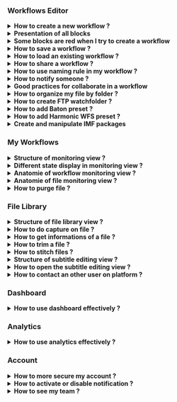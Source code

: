 ### Workflows Editor

<details>
  <summary><b>How to create a new workflow ?</b></summary>
  

  Click on `Workflow Editor` view.
 ![Workflow editor](images/workflow-editor-header.png)

</br>
</br>

Click on `+` button.
  ![Plus button](images/workflow-editor-plus.png)
  Add some blocks and end your workflow with a `Delivery` block.
  

</br>
</br>

Select the tool to use for each block (including ingest).

  ![Select tool](images/workflow-select-tool.png)


</br>
</br>

Fill all red field in each block.
  ![Fill block](images/workflow-fill-block.png)


</br>
</br>

Select some files to send on `Ingest block`.
  ![Ingest](images/workflow-ingest-files.png)


</br>
</br>

Click on `Execute workflow`.

  ![Execute](images/workflow-execute.png)
  
</details>

<details>
  <summary><b>Presentation of all blocks</b></summary>

**Ingest :** Allows to upload files to Eolementhe.

- ***Standard :***  upload file with HTTPS protocol.
- ***Standard Object Storage :*** upload file from OVH, AZURE or AMAZON. 
- ***Server File :*** use file already present on the platform.
- ***Premium :*** upload file with Signiant App.
- ***Premium Object Storage :*** upload file with Signiant App from OVH, AZURE or AMAZON.
- ***Internet :*** upload file by URL internet video.
- ***FTP :*** upload file with FTP protocol.
- ***Aspera :*** upload file with Aspera specific protocol.
- ***Live stream :*** upload file from live stream flux.
- ***Twitter :*** upload file from twitter publication.
- ***Dropbox :*** upload file from DropBox account.

**Delivery :** Deliver the generated files (and sources if option added) of the workflow. 

- ***Manual :*** deliver file on Eolementhe platform.
- ***Object Storage :*** deliver file on OVH, AZURE or AMAZON.
- ***Mediashuttle :*** deliver file on mediashuttle portal.
- ***FTP export :*** deliver file on FTP instance.
- ***Youtube :*** deliver file on youtube account.
- ***Aspera connect :*** deliver file with Aspera protocol.
- ***Twitter :***  deliver file on twitter account.
- ***Dropbox :***  deliver file on dropbox account.


**Quality control :** Generates a quality control report in accordance with the preset entered. 

- ***Baton :*** Generate a quality control with Baton.
- ***Photon :*** Generate a quality control for package IMF.
- ***Mediainfo :*** Generate file with informations of media.


**Transcoding :** Generate a new media file in accordance with the preset entered.

- ***Harmonic WFS :*** Transcode file according to your Harmonic WFS workflows/presets.
- ***File360 :*** Transcode file on File360 service.
- ***RewrappAS10 :*** Rewrapp .mxf file with AS10 complient metadata.
- ***ffmpeg :*** Transcode file with ffmpeg.
- ***Titan File :*** Transcode file with Titan File.
- ***Cambria :*** Transcode file with Cambria.


**Loudness :** Generates or corrects errors in the soundtracks of the media file.

- ***Minnetonka ATS :***  Check and fix loudness with Minnetonka.
- ***ffmpeg :*** Check and fix loudness with ffmpeg.


**Metadata :** Add or read metadatas to a media in accordance with the presets.

- ***Metadata :*** Add metadatas according to your preset.
- ***Auto retrieve :*** Retrieves metadatas from media files and generate file with metadatas.


**Pause :** Create a pause in the execution of tasks in the workflow.

**IMF :** Generate an IMF packages with `.mxf` file.

**Subtitle :** Generates, converts or writes subtitles on a media file.

- ***Convert :*** Convert subtitle files to another subtitle file format.
- ***Burn :*** Allows to integrate the subtitle file into a media file. 
- ***Translation Google :*** Generates subtitles with Google translation. 
- ***Translation Microsoft :*** Generates subtitles with Microsoft translation. 
- ***Translation Deepl :***  Generates subtitles with Deepl translation. 
- ***Speech to text :*** Allows to create subtitles using the soundtrack of a media file with Autosub.
- ***Speechmatics :*** Allows you to create subtitles using the soundtrack of a media file with Speechmatic.
- ***VideoIndexer :*** Allows you to create subtitles using the soundtrack of a media file with videoIndexer.

**Antivirus :** Detects the presence of viruses in media files. 

- ***Clamav :*** Generate report with Clamav.


**Trim :** Allow to cut a media to the time codes specified by the user. 

**Expand :** Allow to modify the workflow with parallel or conditions.

- ***Parallel :*** Allow the user to create parallel branches to perform tasks simultaneously. 
- ***Conditional :*** Allows the user to create conditions on different branches for doesn't perform the same work according to the result of the previous block. 


**AI :** Allows to use artificial intelligence to detect faces, tags etc ...

- ***Videobox :*** Detects faces, nudity images and tags with Videobox.
- ***VideoIndexer :  Detects faces with VideoIndexer.

</details>



<details>
  <summary><b>Some blocks are red when I try to create a workflow</b></summary>
  

  If you see red blocks like the following screenshot, this means that you don't have right to use these blocks.

  Check your contract to see if the dates and tools should be available.

  Contact an administrator at `support@videomenthe.fr` if the blocks should be available.

  ![Workflow red blocks](images/workflow-red-blocks.png)

</details>

<details>
  <summary><b>How to save a workflow ?</b></summary>
  

  Build or load a workflow.

  Click on `save` to save modifications on an existing workflow

  ![Save](images/workflow-save.png)

  Click on `save as` to save as a new workflow. You will be asked to enter a name for this workflow.

  ![Save as](images/workflow-save-as.png)
</details>

<details>
  <summary><b>How to load an existing workflow ?</b></summary>
  

  Click on `Select a workflow`.

  ![Select a workflow](images/workflow-select.png)

  Select the workflow you want to load.
</details>

<details>
  <summary><b>How to share a workflow ?</b></summary>
  
Sharing a workflow means that the users to whom you have shared your workflow will be able to load and use your workflow. But will not be able to modify it.

Load an existing workflow and click on `Share`.

![workflow-share](images/workflow-share.png)

In the modal you can share the workflow. And see the list of users to whom the workflow is shared.

![workflow-share-modal](images/workflow-share-modal.png)

View when you share your workflow. 

![workflow-share-with-other](images/workflow-share-with-other.png)

View when a workflow is shared with you. 

![workflows-share-with-me](images/workflows-share-with-me.png)
</details>


<details>
  <summary><b>How to use naming rule in my workflow ?</b></summary>
  
Click on  `Naming rule`.

![dropdown-manage-naming-rule](images/dropdown-manage-naming-rule.png)


Here you can add naming rules with your custom format. Enter the name of your rule and then you can write the format of naming you want for your files.

Here example of naming rule :

![workflow-namingrule](images/workflow-namingrule.png)

For adding variable in your name like `Days`, `Months`, `File Name` you just have to click on it.

After adding  naming rule, on each block appear this : 

![workflow-naming-rule](images/workflow-naming-rule.png)

So select your naming rule and this will be applied to all output files of the block. 

</details>

<details>
  <summary><b>How to notify someone ?</b></summary>
  

You can notify the status of your workflow to other users with the recipient email feature. 

Recipient email appear in Pause and Delivery block. 

![workflow-recipient-email](images/workflow-recipient-email.png)

The  recipient email allows users added to had the same follow-up as the owner of the workflows (monitoring, notifications ...). 

Your own email adress is automatically add in recipient email list.

 You can search all users on platform and if user doesn't exist you can add it by writing his email address in the search bar and pressing enter. And you can supress an existing email from list by clicking in the red trash button.


</details>

<details>
  <summary><b>Good practices for collaborate in a workflow</b></summary>

If you want to create collaborative workflows. Some good practices must be respected.

The easiest way is to use the pause block. At each pause all users in email recipient will have access to the file generated from the previous block. 

Thus all user in recipient will receive an email giving them access to the file generated from the previous block. In addition, they will see the workflow in the monitoring view and edit the file in library file. They will also be able to continue or stop the workflow in monitoring view. 

Let's take a simple example: 

A user starts a translation workflow. However, several translators must access the file in order to be able to correct it. We create the following workflow: 

![workflow-collaborative-subtitle](images/workflow-collaborative-subtitle.png)

Once the workflow is paused. Users in recipient email of the pause block receive the file from previous block (here a speech to text block). So they will just have to correct the subtitles file `.srt`. Once the corrections have been made, one of the users will simply have to continue the pause and the workflow will resume its execution with the corrected subtitle file.

</details>

<details>
  <summary><b>How to organize my file by folder ?</b></summary>

In the `ingest` and `delivery` block you can see a `Destination folder` field that allows you to organize these files with folders.

The `Destination folder` field of the Ingest block allows you to redirect all source files to the folder tree you specified. 

The `Destination folder` field of the Delivery block allows you to redirect all generated files to the folder tree you specified. 

If you leave the fields empty as below: 

![workflow-editor-ingest-delivery-destination-empty](images/workflow-editor-ingest-delivery-destination-empty.png)

All your source and generated files will be sent to the root of your file server eolementhe.

![workflow-editor-ingest-delivery-destination-empty-result](images/workflow-editor-ingest-delivery-destination-empty-result.png)

If you specify the field `Destination folder` you will be able to classify your files simply. 

Example : 

![workflow-editor-ingest-destination-complete](images/workflow-editor-ingest-destination-complete.png)

Here we redirect all the source files to the `eole` folder, which is in the `test` folder. And we redirect all the generated files to the `loudness` folder which is in the `test` folder.

Result in the `File Library`: 

![workflow-editor-ingest-delivery-destination-complete-result](images/workflow-editor-ingest-delivery-destination-complete-result.png)

</details>

<details>
  <summary><b>How to create FTP watchfolder ?</b></summary>

An FTP WatchFolder allows you to specify a folder on an external FTP server. When adding files to this folder all the files added will be taken as source files and launched by eolementhe in a workflow of your choice. 

First you will need to add your FTP server. For that nothing simpler put the `FTP`or `FTP export` option in the ingest or delivery of your workflow.  

Click on `Add Server`

![workflow-ftp-watch-folder-2](images/workflow-ftp-watch-folder-2.png)

Fill in the data relating to your FTP server and click on `Submit`.

![workflow-ftp-watch-folder-3](images/workflow-ftp-watch-folder-3.png)

Now go to the dropdown menu at the top right of eolementhe and click on `FTP Watch Folder`.

![workflow-ftp-watch-folder-1](images/workflow-ftp-watch-folder-1.png)

Select the FTP container you just entered just before. Select the folder that will be watched. Select the folder that will be watched. And click on `Submit`.

![workflow-ftp-watch-folder-5](images/workflow-ftp-watch-folder-5.png)

You should arrive on this page which lists all your Watchfolder folders that you have entered. This is also where you can delete FTP watchfolder by clicking on the red icon.

![workflow-ftp-watch-folder-6](images/workflow-ftp-watch-folder-6.png)

</details>

<details>
  <summary><b>How to add Baton preset ?</b></summary>

First add a `Quality Control` block to your workflow. 

Baton with preset allow quality control according to your requirements. If your test plan list is empty.
You can add a test plan by click on  `Add a test plan`.

![workflow-baton-add-preset-1](images/workflow-baton-add-preset-1.png)

Clicking again on `Add a test plan` and load your test plan. 

![workflow-baton-add-preset-2](images/workflow-baton-add-preset-2.png)

When your test plan is added click on `upload` to load your test plan on your profile. 


![workflow-baton-add-preset-3](images/workflow-baton-add-preset-3.png)

Once uploaded your test plan will be displayed in the list like this (here we add test plan named `aaaaaa`). You can delete or download your test plan from here.

![workflow-baton-add-preset-4](images/workflow-baton-add-preset-4.png)

Return to your workflow and select the added test plan. 

![workflow-baton-add-preset-5](images/workflow-baton-add-preset-5.png)

</details>

<details>
  <summary><b>How to add Harmonic WFS preset ?</b></summary>

First add a `Transcoding`  block to your workflow. 

Harmonic WFS preset allow transcode according to your requirements. If your preset list is empty.
You can add a preset by click on  `Add Presets`.

![workflow-harmonic-add-preset-1](images/workflow-harmonic-add-preset-1.png)

Clicking on `Add Workflow` for add your workflow preset. 
![workflow-harmonic-add-preset-2](images/workflow-harmonic-add-preset-2.png)

When your workflow preset is added click  on `upload` to load.

![workflow-harmonic-add-preset-3](images/workflow-harmonic-add-preset-3.png)

Now add all presets used by your preset workflow and click `upload` again to load your preset on your profile. 

![workflow-harmonic-add-preset-4](images/workflow-harmonic-add-preset-4.png)

Once uploaded your preset will be displayed in the list like this (here we add preset named `EOLE_2`). You can delete or download your test plan from here.

![workflow-harmonic-add-preset-5](images/workflow-harmonic-add-preset-5.png)

Return to your workflow and select the added preset. 

![workflow-harmonic-add-preset-6](images/workflow-harmonic-add-preset-6.png)

</details>

<details>
  <summary><b>Create and manipulate IMF packages</b></summary>

Create a workflow with an IMF package block and with your `.mxf` file in Ingest as below.

![workflow-imf-1](images/workflow-imf-1.png)

When your workflow was executed go to the `File library`. You should have a folder with all of your MFI packages as below :

![workflow-imf-2](images/workflow-imf-2.png)

Click on the label `IMF` in `File library` :

![workflow-IMF-button](images/workflow-IMF-button.png)

This should open a window like the one below.

![workflow-imf-3](images/workflow-imf-3.png)

Eolementhe create a default video. But you can still create your own video with the settings you want with the list of all video files and all audio files. 

![workflow-imf-4](images/workflow-imf-4.png)

Once your media version have been created, you can click on the envelope icon as below : 

![workflow-imf-6](images/workflow-imf-6.png)

You will be redirected to a workflow with `Cambria` transcoding ready to generate your file.

![workflow-imf-7](images/workflow-imf-7.png)

</details>

### My Workflows

<details>
  <summary><b>Structure of monitoring view ?</b></summary>

  Click on `My Workflows` view.
  
  ![workflow-monitoring](images/workflow-monitoring.png)

The `My Workflows` view allow the user to monitor all the workflows you have started. 

![workflow-monitoring-view](images/workflow-monitoring-view.png)

The different buttons allows you to change the monitoring view. 

A button allow you to switch from the `My Workflow` view to the `My File` view. 

![workflow-monitoring-view-button-file](images/workflow-monitoring-view-button-file.png)

And the other button allow you to switch from the `Standard` view which corresponds to all workflows and files sent by the normal ingest. And the `Premium` view that will show all the workflows and files sent by the premium ingest post (Premium mode use Signiant).

![workflow-monitoring-view-button-premium](images/workflow-monitoring-view-button-premium.png)

You can also filter your workflow list by dates, file name, file status, etc... Thanks to the two search bars. 

![workflow-monitoring-search-bar](images/workflow-monitoring-search-bar.png)

</details>

<details>
  <summary><b>Different state display in monitoring view ?</b></summary>

Whether in the file or workflow motoring the steps are categorized by color codes corresponding to states.

Here is an exhaustive list of the different possible statuses. 

![workflow-monitoring-running-task](images/workflow-monitoring-running-task.png)

**Running :** the task is in execution and processing please wait for the end. 

![workflow-monitoring-refused-task](images/workflow-monitoring-refused-task.png)

**Refused :** the task was refused by the platform due to an unforeseen event or insufficient rights. 

![workflow-monitoring-pause-task](images/workflow-monitoring-pause-task.png)

**Paused :** the workflow include a Pause block so when the pause block is encountered, platform wait for the user to validate or refused the pause to continue. 

![workflow-monitoring-partial-task](images/workflow-monitoring-partial-task.png)

**Partial :** workflow are about executing and delivering correctly. But some tasks or files have not been executed correctly and are in error.
 
![workflow-monitoring-completed-task](images/workflow-monitoring-completed-task.png)

**Completed :** workflow are about executing and delivering correctly. All tasks or files in the workflow were executed correctly. 


</details>

<details>
  <summary><b>Anatomie of workflow monitoring view ?</b> </summary>

First unfold the details of your workflow by clicking on its name in the list. 

![workflow-monitoring-unfold-workflow](images/workflow-monitoring-unfold-workflow.png)

Then we will be able to see two sub-menus. Two different zones. The first monitoring zone of workflow and the second is the file zone.<br>
As in the first step, unfold the two submenus.

![workflow-monitoring-view-zone](images/workflow-monitoring-view-zone.png)

Now you have the complete workflow monitoring view you can have details of the progress of each tasks of your workflow executed. 

![workflow-monitoring-complete-view](images/workflow-monitoring-complete-view.png)

The name of the workflow used in list had specific format like : Name of workflow with the start date of the workflow and the total size of all source files and generated by the workflow. 

![workflow-monitoring-workflow-title](images/workflow-monitoring-workflow-title.png)


At top of the workflow zone we can see the title of file ingest. Below that show the progress and status of each task in your workflow, with the task information and the files generated by each task. 

![workflow-monitoring-workflow-zone](images/workflow-monitoring-workflow-zone.png)

The file zone. This area contains all the files in the workflow (sources files and generated files). It is also in this area that you will find the deletion information for the different files in your workflow. 

![workflow-monitoring-file-zone](images/workflow-monitoring-file-zone.png)
</details>



<details>
  <summary><b>Anatomie of file monitoring view ?</b></summary>
  
  Click on `My files` button.

![workflow-monitoring-view-button-file-selected](images/workflow-monitoring-view-button-file-selected.png)


In the file monitoring view you can have details of the progress of each task on source file.

![workflow-monitoring-file-file-zone](images/workflow-monitoring-file-file-zone.png)
  
At top of the file zone we can see the title of source file. Below that show the progress and status of each task in your source file, with the task information and the files generated by each task. 

</details>

<details>
  <summary><b>How to purge file ?</b></summary>

As specified in the monitoring workflows, the files have a deletion deadline. Each file created is kept on the platform for 5 days before it is automatically deleted. 

![workflow-monitoring-workflow-purge-deadline](images/workflow-monitoring-workflow-purge-deadline.png)

In addition, many options in workflow monitoring allow you to delete files related to a workflow. 

**Purge all files** that purge all sources and generates files of your workflow.<br>
**Purge source only** that purge all sources files of your workflow. <br>
**Purge generated only** that purge all generates files of your workflow.<br>
**Delete workflow** that removes all traces of the workflow on the platform (that delete : sources files, generates files and your workflow in monitoring view).

If you want to delete a specific file you can click on the trash icon of your target file in `My workflow` : 

![workflow-monitoring-delete-specific](images/workflow-monitoring-delete-specific.png)

</details>

### File Library

<details>
  <summary><b>Structure of file library view ?</b></summary>

  Click on `File Library` menu.

![Library](images/library-menu.png)

In the `File Library` view we have on the left all the files related to our account. To open a file in the library, simply click on the file in this section.
![library-view-file-tree](images/library-view-file-tree.png)    
You can search for a specific file or folder using the search bar. 

This icon gives the information of the file: 

![library-icon-info](images/library-icon-info.png)

This icon allows a quick view of the file: 

![library-icon-preview](images/library-icon-preview.png)

The source files are visible with the icon: 

![library-icon-source-file](images/library-icon-source-file.png)

Shared files are visible with the icon: 

![library-icon-share](images/library-icon-share.png)

You can select several files by checking them.

![library-view-file-tree-selected](images/library-view-file-tree-selected.png)
The selections allow you to perform additional actions. 
First, you can delete the selected files. 

![library-button-deleted](images/library-button-deleted.png)

You can also send the files to another folder. 

![library-button-move](images/library-button-move.png)

And finally you can directly start a workflow with the selected files. 

![library-button-launch](images/library-button-launch.png)


<hr>

Now open a file by a double click on this name, it opens on the right side of the library like this: 

![library-file-preview](images/library-file-preview.png)

You can see the file title followed by the number of days remaining before the automatic purge. 

![library-view-file-title](images/library-view-file-title.png)

Then just below it there are two icons. The first one is used to download the file. And the other one is used to delete the file.

![library-view-file-icons](images/library-view-file-icons.png)

We also have labels corresponding to the workflow that was launched on the file. By clicking on this label the platform will redirect you to the workflow monitoring on the clicked workflow. 

![library-view-file-workflow](images/library-view-file-workflow.png)

If you find that the preview video of the File library is too small to work comfortably you can click on the icon below to enlarge the view :

 ![library-view-file-fullscreen](images/library-view-file-fullscreen.png)


A small keyboard icon is above the video player. When you hover your mouse over it, you will see the keyboard shortcuts of the player. 

![library-view-shortcut](images/library-view-shortcut.png)

Below the video player, there are the normal control buttons: `Back, Pause, Forward and take a screenshot`.

![library-view-button-player](images/library-view-button-player.png)

Below the video player, it also has a video playback speed control bar. 

![library-view-button-playbackspeed](images/library-view-button-playbackspeed.png)

On the left of the video player we have a space reserved for screenshots, information and video cutting : 

`Captures view` list and manage all the screenshots taken on this file. 
![library-view-panel-capture](images/library-view-panel-capture.png)


`Information view` lists all available information about the media file. And it also allows you to add metadatas or export them. 
![libray-view-panel-informations](images/libray-view-panel-informations.png)

`Trim view`  trim certain parts of this media file. 
![library-view-panel-trim](images/library-view-panel-trim.png)

</details>

<details>
  <summary><b>How to do capture on file ?</b></summary>
  
Launch your video player. When you want to hang a capture press: 

![library-view-capture-button](images/library-view-capture-button.png)

In the tab `Captures`, the captures linked to the file are displayed on the left of your player. Here you can directly comment them thanks to the field : 

![library-view-capture-view](images/library-view-capture-view.png)

You can bring your video player to the frame of your capture click by simply clicking on the timecode below the image.

 ![library-view-capture-timecode](images/library-view-capture-timecode.png)

You can delete a capture by clicking on the icon: 

![library-view-capture-supress](images/library-view-capture-supress.png)

Finally you can export all your captures in `pdf` or `csv` format with the following two buttons :

![library-view-capture-export](images/library-view-capture-export.png)

</details>

<details>
  <summary><b>How to get informations of a file ?</b></summary>
  
In the tab `Information` you can have the complete list of information about the file.  

  ![library-view-information-complete](images/library-view-information-complete.png)
  

We also have access to the metadatas of the file (if there are any) : 

![library-view-information-metadata-list](images/library-view-information-metadata-list.png)


We can also export the information in `.pdf` format or add metadatas to the file using these buttons: 

![library-view-information-button-export-add](images/library-view-information-button-export-add.png)


</details>

<details>
  <summary><b>How to trim a file ?</b></summary>


In the `Trim` tab you can extract a part of the media file. 
For that nothing simpler than two timecodes that delimit the trim of your video. 

![library-view-trim-1](images/library-view-trim-1.png)

The timescode input fields are automatically set to the timecode of your video being played back. Then click on `Trim`. 

![library-view-trim-2](images/library-view-trim-2.png)

Wait a little while : 

![library-view-trim-3](images/library-view-trim-3.png)

Your file was created and named in the format `BaseName_trim_trim_timecode1_timecode2` in your file Library.

![library-view-trim-4](images/library-view-trim-4.png)

</details>

<details>
  <summary><b>How to stitch files ?</b></summary>
  
In `File Library`, select several only files with the same extension by checking them.

![library-stitch-preview](images/library-stitch-preview.png)

Option appears `Stitch files`. That stitch all selected file.

![library-button-stitch](images/library-button-stitch.png)

Stitch option had a specific interface for stitch our selected file.
![library-stitch-1](images/library-stitch-1.png)

First select the file to put first by clicking on the icon: 

![library-button-stitch-add](images/library-button-stitch-add.png)

A view of your output file is displayed. Here you can see the name of the output file. And we can see the timeline of our output file with our first file added. 

![library-stitch-2](images/library-stitch-2.png)

Now let's add the second file. We can see on the timeline the white separation that marks the separation of our two files added.

![library-stitch-3](images/library-stitch-3.png)

You can reset your timeline by clicking on : 

![library-button-stitch-restart](images/library-button-stitch-restart.png)

Or create the file by clicking on: 

![library-stitch-final-button](images/library-stitch-final-button.png)

</details>


<details>
  <summary><b>Structure of subtitle editing view ?</b></summary>
 
  Click on `File Library` menu.

  ![Library](images/library-menu.png)

 Click on an `SRT` file.

![library-view-structure-1](images/library-view-structure-1.png)

If your view library does not include timecodes and other informations as above, you are in simplified view. You will just have to click on the button like below for complete view : 

![library-view-subtitle](images/library-view-subtitle.png)

The current subtitle is displayed as follows.

![library-view-structure-2](images/library-view-structure-2.png)

If you click on the character limits a modal opens allowing you to change the limits for all the file.

![library-view-structure-3](images/library-view-structure-3.png)

If you change the limit and some captions have more words per second than your limit they will appear in red like this : 
![library-view-structure-11](images/library-view-structure-11.png)

If you want to put your media player on a particular caption, just click on the subtitles caption timecode surrounded in red below :

![library-view-structure-4](images/library-view-structure-4.png)

If you want to change the timecodes you just have to click on the icon (surrounded in red below) next to the timecode to change it.

![library-view-structure-5](images/library-view-structure-5.png)

By clicking on icons bellow you could advance or reverse your capture by 100 miliseconds. 

![library-view-structure-6](images/library-view-structure-6.png)

You can delete a subtitles caption by clicking on the icon surrounded in red below.

![library-view-structure-7](images/library-view-structure-7.png)

You can add a caption by clicking on the icon surrounded in red below (the subtitles captions are added underneath)

![library-view-structure-8](images/library-view-structure-8.png)

By clicking on icons bellow you could advance or reverse by 100 miliseconds all subtitles captions of your file. 

![library-view-structure-9](images/library-view-structure-9.png)

When you have finished working on your subtitles, don't forget to save with the following button: 

![library-view-structure-10](images/library-view-structure-10.png)

</details>

<details>
  <summary><b>How to open the subtitle editing view ?</b></summary>
  
  Click on `File Library` menu.

  ![Library](images/library-menu.png)

  Click on an `SRT` file.
  
  Only subtitles with .srt extension will show the subtitle editing interface.

  ![Subtitle editing](images/library-subtitle-editing.png)

If your view library does not include timecodes and other informations as above, you are in simplified view. You will just have to click on the button below for complete view : 

![library-view-subtitle](images/library-view-subtitle.png)

</details>


<details>
  <summary><b>How to contact an other user on platform ?</b></summary>
  
On Eolementhe you can contact other user and talk to them. This messaging system are per file. Each file has its own messaging system and allows different users working on the same file to communicate simply.

  Click on `File Library` menu and open your media file.

  ![Library](images/library-menu.png)


To open the conversation of file click on the icon indicated by the red arrows at the bottom right on the image below. 

![workflow-library-chat](images/workflow-library-chat.png)

And now communicate simply.

![workflow-library-chat-example](images/workflow-library-chat-example.png)

</details>


### Dashboard

<details>
  <summary><b>How to use dashboard effectively ?</b>     </summary>
  
Click on `Dashboard` menu.  

![dashboard-header](images/dashboard-header.png)

In the Dashboard view you can see all the file with executed task in detail. 
The advantage of the dashboard is that there are many filters to apply to searches.

You will have something like this: 

![dashboard-complete-view](images/dashboard-complete-view.png)

If you click on a file raw that redirect your platform on `File library` on the file you clicked : 

![dashboard-click-raw](images/dashboard-click-raw.png)

The select allows you to add or remove rows from the table. In order to customize your dashboard and not have any information that is useless for you. 

![dashboard-select-filter](images/dashboard-select-filter.png)

Select your custom period : 

![dashboard-period-select-filter](images/dashboard-period-select-filter.png)

We can also change the way the rows of your table are ordered by clicking on the icon next to the name of the column we want to order : 

![dashboard-icon-ordered](images/dashboard-icon-ordered.png)

We also have labels in the State column corresponding to the workflow that was launched on the file. By clicking on this label the platform will redirect you to the `My Workflow` view monitoring on the clicked workflow. 

![dashboard-status-label](images/dashboard-status-label.png)
</details>


### Analytics

<details>
  <summary><b>How to use analytics effectively ?</b>     </summary>
 
Click on `Analytics` menu.  
  

![analytics-header](images/analytics-header.png)


Analytics allow to have a follow-up of the activity of one or more users over a given period of time.

![analytics-view-complete](images/analytics-view-complete.png)

Select a user email and a period.<br>
Then an interface of the following form will be displayed : 

![analytics-interface-view](images/analytics-interface-view.png)

A list of selected emails is displayed. Allowing the management of our analytics.You can export report as a PDF or CSV file with both export buttons. 

Below example of one schema of the activity report.

![analytics-graphic](images/analytics-graphic.png)

</details>

### Account


<details>
  <summary><b>How to more secure my account ?</b></summary>
  
Click on `Enable 2FA`.

![dropdown-manage-2FA](images/dropdown-manage-2FA.png)

After a modal will ask you: 

![2FA-modal](images/2FA-modal.png)

If you click on `yes` then you will activate the 2FA. 
<br>Next login on the platform you will be asked this: 

![2FA-login](images/2FA-login.png)
Code received by email to the email address of your account. 

</details>


<details>
  <summary><b>How to activate or disable notification ?</b></summary>
  
If disabled click on `Activate notification`.

![dropdown-manage-notification](images/dropdown-manage-notification.png)

If activated click on `Disable notification`.

![dropdown-manage-notification-disab](images/dropdown-manage-notification-disab.png)

</details>


<details>
  <summary><b>How to see my team ?</b></summary>

  Click on `Teams`.

![dropdown-manage-team](images/dropdown-manage-team.png)

If a team exists that behaves like this it will be displayed like this.

![team-view](images/team-view.png)

  After that, just click on it to get all the information (if u are a simple user you can only see your team manager. Only manager can see all users of team).
![team-complete-view](images/team-complete-view.png)

</details>


